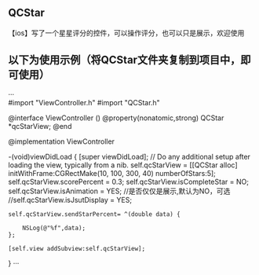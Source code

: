 ## QCStar
【ios】写了一个星星评分的控件，可以操作评分，也可以只是展示，欢迎使用
## 以下为使用示例（将QCStar文件夹复制到项目中，即可使用）
···   
#import "ViewController.h"
#import "QCStar.h"


@interface ViewController ()
@property(nonatomic,strong) QCStar *qcStarView;
@end

@implementation ViewController

-(void)viewDidLoad {
    [super viewDidLoad];
    // Do any additional setup after loading the view, typically from a nib.
    self.qcStarView = [[QCStar alloc] initWithFrame:CGRectMake(10, 100, 300, 40) numberOfStars:5];
    self.qcStarView.scorePercent = 0.3;
    self.qcStarView.isCompleteStar = NO;
    self.qcStarView.isAnimation = YES;
    //是否仅仅是展示,默认为NO，可选
    //self.qcStarView.isJsutDisplay = YES;
    
    self.qcStarView.sendStarPercent= ^(double data) {
        
        NSLog(@"%f",data);
    };
    
    [self.view addSubview:self.qcStarView];

}
···
